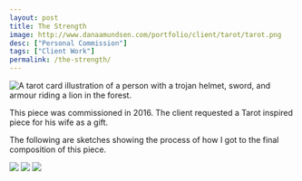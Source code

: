 ```yaml
---
layout: post
title: The Strength
image: http://www.danaamundsen.com/portfolio/client/tarot/tarot.png
desc: ["Personal Commission"]
tags: ["Client Work"]
permalink: /the-strength/
---
```



![A tarot card illustration of a person with a trojan helmet, sword, and armour riding a lion in the forest.](http://www.danaamundsen.com/portfolio/client/tarot/tarot.png)

This piece was commissioned in 2016. The client requested a Tarot inspired piece for his wife as a gift.

The following are sketches showing the process of how I got to the final composition of this piece.

![](http://www.danaamundsen.com/portfolio/client/tarot/brainstorming.png)
![](http://www.danaamundsen.com/portfolio/client/tarot/sketch-1.png)
![](http://www.danaamundsen.com/portfolio/client/tarot/sketch-2.png)
